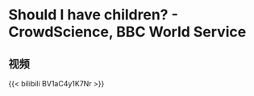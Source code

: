 # Should I have children? - CrowdScience, BBC World Service


## 视频

{{< bilibili BV1aC4y1K7Nr >}}

